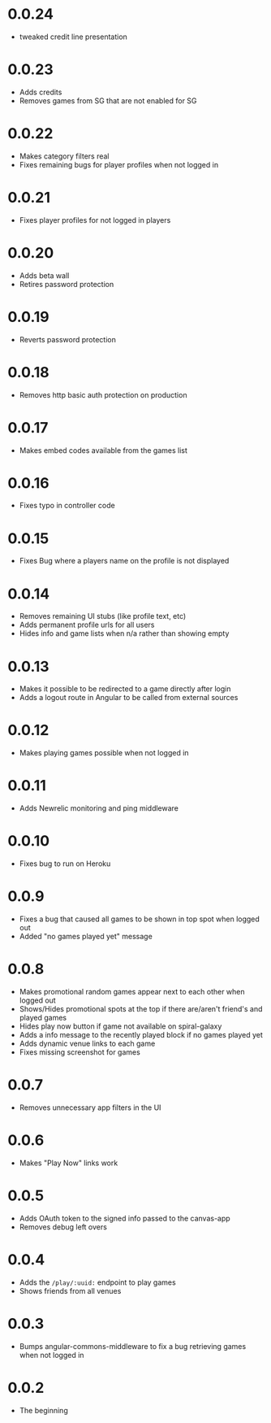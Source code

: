 # 0.0.24

* tweaked credit line presentation

# 0.0.23

* Adds credits
* Removes games from SG that are not enabled for SG

# 0.0.22

* Makes category filters real
* Fixes remaining bugs for player profiles when not logged in

# 0.0.21

* Fixes player profiles for not logged in players

# 0.0.20

* Adds beta wall
* Retires password protection

# 0.0.19

* Reverts password protection

# 0.0.18

* Removes http basic auth protection on production

# 0.0.17

* Makes embed codes available from the games list

# 0.0.16

* Fixes typo in controller code

# 0.0.15

* Fixes Bug where a players name on the profile is not displayed

# 0.0.14

* Removes remaining UI stubs (like profile text, etc)
* Adds permanent profile urls for all users
* Hides info and game lists when n/a rather than showing empty

# 0.0.13

* Makes it possible to be redirected to a game directly after login
* Adds a logout route in Angular to be called from external sources

# 0.0.12

* Makes playing games possible when not logged in

# 0.0.11

* Adds Newrelic monitoring and ping middleware

# 0.0.10

* Fixes bug to run on Heroku

# 0.0.9

* Fixes a bug that caused all games to be shown in top spot when logged out
* Added "no games played yet" message

# 0.0.8

* Makes promotional random games appear next to each other when logged out
* Shows/Hides promotional spots at the top if there are/aren't friend's and played games
* Hides play now button if game not available on spiral-galaxy
* Adds a info message to the recently played block if no games played yet
* Adds dynamic venue links to each game
* Fixes missing screenshot for games

# 0.0.7

* Removes unnecessary app filters in the UI

# 0.0.6

* Makes "Play Now" links work

# 0.0.5

* Adds OAuth token to the signed info passed to the canvas-app
* Removes debug left overs

# 0.0.4

* Adds the ``/play/:uuid:`` endpoint to play games
* Shows friends from all venues

# 0.0.3

* Bumps angular-commons-middleware to fix a bug retrieving games when not logged in

# 0.0.2

* The beginning
